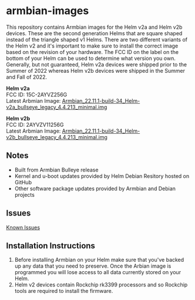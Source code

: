 # armbian-images

This repository contains Armbian images for the Helm v2a and Helm v2b devices.  These are the second generation Helms that are square shaped instead of the triangle shaped v1 Helms.  There are two different variants of the Helm v2 and it's important to make sure to install the correct image based on the revision of your hardware.  The FCC ID on the label on the bottom of your Helm can be used to determine what version you own.  Generally, but not guaranteed, Helm v2a devices were shipped prior to the Summer of 2022 whereas Helm v2b devices were shipped in the Summer and Fall of 2022.

**Helm v2a**\
FCC ID: 15C-2AYVZ256G\
Latest Arbmian Image: [Armbian_22.11.1-build-34_Helm-v2a_bullseye_legacy_4.4.213_minimal.img](https://github.com/HelmSecure/armbian-images/releases/download/v22.11.1-build-34/Armbian_22.11.1-build-34_Helm-v2a_bullseye_legacy_4.4.213_minimal.img)

**Helm v2b**\
FCC ID: 2AYVZV11256G\
Latest Arbmian Image: [Armbian_22.11.1-build-34_Helm-v2b_bullseye_legacy_4.4.213_minimal.img](https://github.com/HelmSecure/armbian-images/releases/download/v22.11.1-build-34/Armbian_22.11.1-build-34_Helm-v2b_bullseye_legacy_4.4.213_minimal.img)

## Notes
+ Built from Armbian Bulleye release
+ Kernel and u-boot updates provided by Helm Debian Resitory hosted on GitHub
+ Other software package updates provided by Armbian and Debian projects

## Issues
[Known Issues](https://github.com/HelmSecure/armbian-images/issues)

## Installation Instructions
1. Before installing Armbian on your Helm make sure that you've backed up any data that you need to preserve.  Once the Arbian image is programmed you will lose access to all data currently stored on your Helm.
2. Helm v2 devices contain Rockchip rk3399 processors and so Rockchip tools are required to install the firmware.
